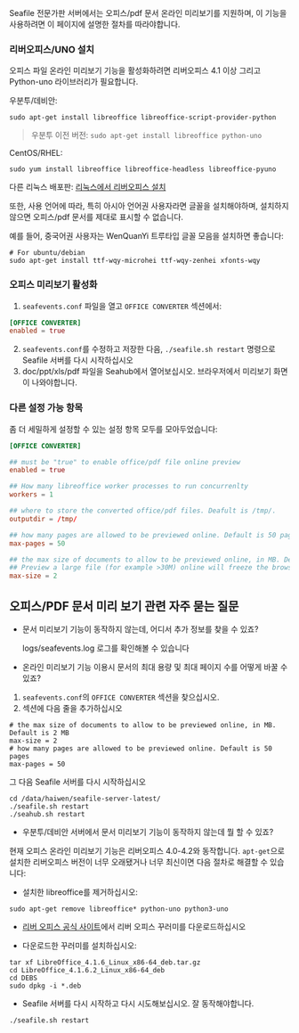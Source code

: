 Seafile 전문가판 서버에서는 오피스/pdf 문서 온라인 미리보기를 지원하며, 이 기능을 사용하려면 이 페이지에 설명한 절차를 따라야합니다.

### 리버오피스/UNO 설치 ###

오피스 파일 온라인 미리보기 기능을 활성화하려면 리버오피스 4.1 이상 그리고 Python-uno 라이브러리가 필요합니다.

우분투/데비안:
```
sudo apt-get install libreoffice libreoffice-script-provider-python
```
> 우분투 이전 버전: `sudo apt-get install libreoffice python-uno`

CentOS/RHEL:
```
sudo yum install libreoffice libreoffice-headless libreoffice-pyuno
```

다른 리눅스 배포판: [리눅스에서 리버오피스 설치](http://www.libreoffice.org/get-help/installation/linux/)

또한, 사용 언어에 따라, 특히 아시아 언어권 사용자라면 글꼴을 설치해야하며, 설치하지 않으면 오피스/pdf 문서를 제대로 표시할 수 없습니다.

예를 들어, 중국어권 사용자는 WenQuanYi 트루타입 글꼴 모음을 설치하면 좋습니다:

```
# For ubuntu/debian
sudo apt-get install ttf-wqy-microhei ttf-wqy-zenhei xfonts-wqy
```

### 오피스 미리보기 활성화

1. `seafevents.conf` 파일을 열고 `OFFICE CONVERTER` 섹션에서:
```conf
[OFFICE CONVERTER]
enabled = true
```
2. `seafevents.conf`를 수정하고 저장한 다음, `./seafile.sh restart` 명령으로 Seafile 서버를 다시 시작하십시오
3. doc/ppt/xls/pdf 파일을 Seahub에서 열어보십시오. 브라우저에서 미리보기 화면이 나와야합니다.

### 다른 설정 가능 항목

좀 더 세밀하게 설정할 수 있는 설정 항목 모두를 모아두었습니다:

```conf
[OFFICE CONVERTER]

## must be "true" to enable office/pdf file online preview
enabled = true

## How many libreoffice worker processes to run concurrenlty
workers = 1

## where to store the converted office/pdf files. Deafult is /tmp/.
outputdir = /tmp/

## how many pages are allowed to be previewed online. Default is 50 pages
max-pages = 50

## the max size of documents to allow to be previewed online, in MB. Default is 2 MB
## Preview a large file (for example >30M) online will freeze the browser.
max-size = 2

```

## <a id="wiki-doc-preview"></a>오피스/PDF 문서 미리 보기 관련 자주 묻는 질문 ##

- 문서 미리보기 기능이 동작하지 않는데, 어디서 추가 정보를 찾을 수 있죠?

    logs/seafevents.log 로그를 확인해볼 수 있습니다


- 온라인 미리보기 기능 이용시 문서의 최대 용량 및 최대 페이지 수를 어떻게 바꿀 수 있죠?

1. `seafevents.conf`의 `OFFICE CONVERTER` 섹션을 찾으십시오.
2. 섹션에 다음 줄을 추가하십시오
```
# the max size of documents to allow to be previewed online, in MB. Default is 2 MB
max-size = 2
# how many pages are allowed to be previewed online. Default is 50 pages
max-pages = 50
```

그 다음 Seafile 서버를 다시 시작하십시오
```
cd /data/haiwen/seafile-server-latest/
./seafile.sh restart
./seahub.sh restart
```

- 우분투/데비안 서버에서 문서 미리보기 기능이 동작하지 않는데 뭘 할 수 있죠?

현재 오피스 온라인 미리보기 기능은 리버오피스 4.0-4.2와 동작합니다. `apt-get`으로 설치한 리버오피스 버전이 너무 오래됐거나 너무 최신이면 다음 절차로 해결할 수 있습니다:

- 설치한 libreoffice를 제거하십시오:
```
sudo apt-get remove libreoffice* python-uno python3-uno
```
- [리버 오피스 공식 사이트](http://sourceforge.net/projects/libreoffice.mirror/files/LibreOffice%204.1.6/)에서 리버 오피스 꾸러미를 다운로드하십시오

- 다운로드한 꾸러미를 설치하십시오:
```
tar xf LibreOffice_4.1.6_Linux_x86-64_deb.tar.gz
cd LibreOffice_4.1.6.2_Linux_x86-64_deb
cd DEBS
sudo dpkg -i *.deb
```

- Seafile 서버를 다시 시작하고 다시 시도해보십시오. 잘 동작해야합니다.
```
./seafile.sh restart
```

